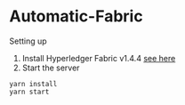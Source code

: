 # Automatic-Fabric

Setting up
1. Install Hyperledger Fabric v1.4.4 [see here](https://github.com/hyperledger/fabric/tree/release-1.4)
2. Start the server
```
yarn install
yarn start
```
